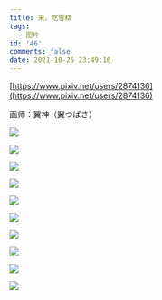 ```yaml
---
title: 来，吃雪糕
tags:
  - 图片
id: '46'
comments: false
date: 2021-10-25 23:49:16
---
```


[https://www.pixiv.net/users/2874136](https://www.pixiv.net/users/2874136)

画师：翼神（翼つばさ）

![](https://i.shisho.top/img-original/img/2020/08/30/14/59/55/84032660_p0.jpg)

![](http://www.lolicon.cyou/wp-content/uploads/2021/10/83390069_p0-724x1024.jpg)

![](https://i.shisho.top/img-original/img/2020/10/03/23/31/05/84780582_p0.jpg)

![](https://i.shisho.top/img-original/img/2020/10/05/23/17/41/84828307_p0.jpg)

![](https://i.shisho.top/img-original/img/2021/05/06/01/52/59/89637759_p0.png)

![](https://i.shisho.top/img-original/img/2021/05/08/01/02/48/89680201_p0.jpg)

![](https://i.shisho.top/img-original/img/2021/05/16/16/02/13/89879236_p0.jpg)

![](https://i.shisho.top/img-original/img/2021/05/25/23/17/02/90095866_p0.jpg)

![](https://i.shisho.top/img-original/img/2021/07/04/21/23/47/91014617_p0.jpg)

![](https://i.shisho.top/img-original/img/2021/07/29/13/51/46/91575780_p0.jpg)
